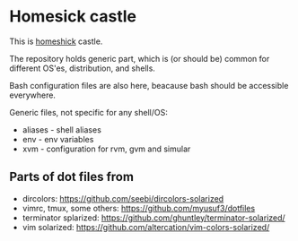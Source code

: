 Homesick castle
==========

This is [homeshick][1] castle.

The repository holds generic part, which is (or should be) common for different OS'es, distribution, and shells.

Bash configuration files are also here, beacause bash should be accessible everywhere.


Generic files, not specific for any shell/OS:
* aliases - shell aliases
* env - env variables
* xvm - configuration for rvm, gvm and simular

Parts of dot files from
---------
* dircolors: https://github.com/seebi/dircolors-solarized
* vimrc, tmux, some others: https://github.com/myusuf3/dotfiles
* terminator splarized: https://github.com/ghuntley/terminator-solarized/
* vim solarized: https://github.com/altercation/vim-colors-solarized/


[1]: https://github.com/andsens/homeshick
